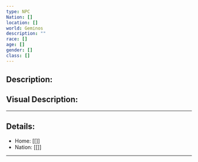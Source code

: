 ```yaml
---
type: NPC
Nation: []
location: []
world: Geminos
description: ""
race: []
age: []
gender: []
class: []
---
```


## Description:


## Visual Description:

---
## Details:
- Home: [[]]
- Nation: [[]]

---


